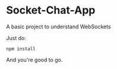 # Socket-Chat-App

A basic project to understand WebSockets

Just do:

`npm install`

And you're good to go.
